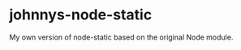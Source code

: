 johnnys-node-static
===================

My own version of node-static based on the original Node module.

